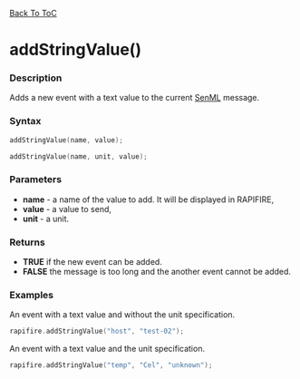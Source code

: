 [Back To ToC](library.md)

# addStringValue()

### Description

Adds a new event with a text value to the current [SenML](http://blog.rapifire.com/2015/12/21/introduction-to-senml/) message.

### Syntax

```c++
addStringValue(name, value);
```

```c++
addStringValue(name, unit, value);
```

### Parameters

* __name__ - a name of the value to add. It will be displayed in RAPIFIRE,
* __value__ - a value to send,
* __unit__ - a unit. 

### Returns

* __TRUE__ if the new event can be added. 
* __FALSE__ the message is too long and the another event cannot be added.

### Examples

An event with a text value and without the unit specification.

```c++
rapifire.addStringValue("host", "test-02");
```

An event with a text value and the unit specification.

```c++
rapifire.addStringValue("temp", "Cel", "unknown");
```